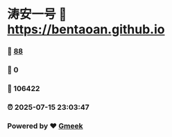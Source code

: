 # 涛安一号 :link: https://bentaoan.github.io 
### :page_facing_up: [88](https://bentaoan.github.io/tag.html) 
### :speech_balloon: 0 
### :hibiscus: 106422 
### :alarm_clock: 2025-07-15 23:03:47 
### Powered by :heart: [Gmeek](https://github.com/Meekdai/Gmeek)
